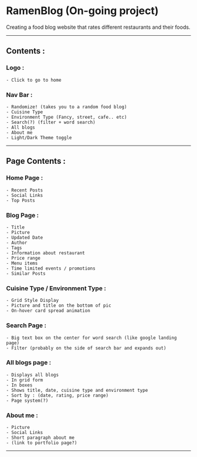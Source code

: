 # RamenBlog (On-going project)

Creating a food blog website that rates different restaurants and their foods.

---
## Contents : 
### Logo : 
    - Click to go to home

### Nav Bar : 
    - Randomize! (takes you to a random food blog)
    - Cuisine Type
    - Environment Type (Fancy, street, cafe.. etc)
    - Search(?) (filter + word search)
    - All blogs
    - About me
    - Light/Dark Theme toggle

---

## Page Contents : 
### Home Page : 
    - Recent Posts
    - Social Links
    - Top Posts

### Blog Page : 
    - Title
    - Picture
    - Updated Date
    - Author
    - Tags
    - Information about restaurant
    - Price range
    - Menu items
    - Time limited events / promotions
    - Similar Posts

### Cuisine Type / Environment Type : 
    - Grid Style Display
    - Picture and title on the bottom of pic
    - On-hover card spread animation

### Search Page : 
    - Big text box on the center for word search (like google landing page)
    - Filter (probably on the side of search bar and expands out)

### All blogs page : 
    - Displays all blogs
    - In grid form
    - In boxes
    - Shows title, date, cuisine type and environment type
    - Sort by : (date, rating, price range)
    - Page system(?)

### About me : 
    - Picture
    - Social Links
    - Short paragraph about me
    - (link to portfolio page?)

---